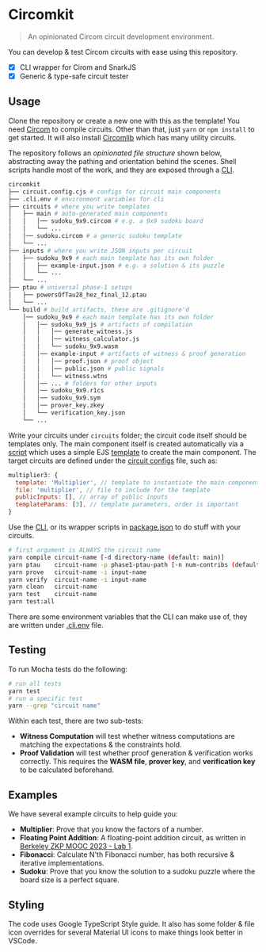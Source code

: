 # Circomkit

> An opinionated Circom circuit development environment.

You can develop & test Circom circuits with ease using this repository.

- [x] CLI wrapper for Cirom and SnarkJS
- [x] Generic & type-safe circuit tester

## Usage

Clone the repository or create a new one with this as the template! You need [Circom](https://docs.circom.io/getting-started/installation/) to compile circuits. Other than that, just `yarn` or `npm install` to get started. It will also install [Circomlib](https://github.com/iden3/circomlib/tree/master/circuits) which has many utility circuits.

The repository follows an _opinionated file structure_ shown below, abstracting away the pathing and orientation behind the scenes. Shell scripts handle most of the work, and they are exposed through a [CLI](./scripts/main.sh).

```sh
circomkit
├── circuit.config.cjs # configs for circuit main components
├── .cli.env # environment variables for cli
├── circuits # where you write templates
│   ├── main # auto-generated main components
│   │   │── sudoku_9x9.circom # e.g. a 9x9 sudoku board
│   │   └── ...
│   │── sudoku.circom # a generic sudoku template
│   └── ...
├── inputs # where you write JSON inputs per circuit
│   ├── sudoku_9x9 # each main template has its own folder
│   │   ├── example-input.json # e.g. a solution & its puzzle
│   │   └── ...
│   └── ...
├── ptau # universal phase-1 setups
│   ├── powersOfTau28_hez_final_12.ptau
│   └── ...
└── build # build artifacts, these are .gitignore'd
    │── sudoku_9x9 # each main template has its own folder
    │   │── sudoku_9x9_js # artifacts of compilation
    │   │   │── generate_witness.js
    │   │   │── witness_calculator.js
    │   │   └── sudoku_9x9.wasm
    │   │── example-input # artifacts of witness & proof generation
    │   │   │── proof.json # proof object
    │   │   │── public.json # public signals
    │   │   └── witness.wtns
    │   │── ... # folders for other inputs
    │   │── sudoku_9x9.r1cs
    │   │── sudoku_9x9.sym
    │   │── prover_key.zkey
    │   └── verification_key.json
    └── ...
```

Write your circuits under `circuits` folder; the circuit code itself should be templates only. The main component itself is created automatically via a [script](./scripts/instantiate.js) which uses a simple EJS [template](./circuits/ejs/_template.circom) to create the main component. The target circuits are defined under the [circuit configs](./circuit.config.cjs) file, such as:

```js
multiplier3: {
  template: 'Multiplier', // template to instantiate the main component
  file: 'multiplier', // file to include for the template
  publicInputs: [], // array of public inputs
  templateParams: [3], // template parameters, order is important
}
```

Use the [CLI](./scripts/cli.sh), or its wrapper scripts in [package.json](./package.json) to do stuff with your circuits.

```bash
# first argument is ALWAYS the circuit name
yarn compile circuit-name [-d directory-name (default: main)]
yarn ptau    circuit-name -p phase1-ptau-path [-n num-contribs (default: 1)]
yarn prove   circuit-name -i input-name
yarn verify  circuit-name -i input-name
yarn clean   circuit-name
yarn test    circuit-name
yarn test:all
```

There are some environment variables that the CLI can make use of, they are written under [.cli.env](./.cli.env) file.

## Testing

To run Mocha tests do the following:

```bash
# run all tests
yarn test
# run a specific test
yarn --grep "circuit name"
```

Within each test, there are two sub-tests:

- **Witness Computation** will test whether witness computations are matching the expectations & the constraints hold.
- **Proof Validation** will test whether proof generation & verification works correctly. This requires the **WASM file**, **prover key**, and **verification key** to be calculated beforehand.

## Examples

We have several example circuits to help guide you:

- **Multiplier**: Prove that you know the factors of a number.
- **Floating Point Addition**: A floating-point addition circuit, as written in [Berkeley ZKP MOOC 2023 - Lab 1](https://github.com/rdi-berkeley/zkp-mooc-lab).
- **Fibonacci**: Calculate N'th Fibonacci number, has both recursive & iterative implementations.
- **Sudoku**: Prove that you know the solution to a sudoku puzzle where the board size is a perfect square.

## Styling

The code uses Google TypeScript Style guide. It also has some folder & file icon overrides for several Material UI icons to make things look better in VSCode.
